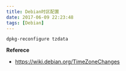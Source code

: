 ```yaml
---
title: Debian时区配置
date: 2017-06-09 22:23:48
tags: [Debian]
---
```


`dpkg-reconfigure tzdata`

**Referece**

- <https://wiki.debian.org/TimeZoneChanges>

